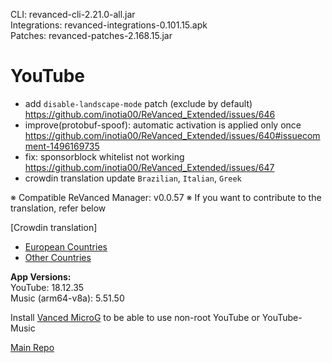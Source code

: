 CLI: revanced-cli-2.21.0-all.jar  
Integrations: revanced-integrations-0.101.15.apk  
Patches: revanced-patches-2.168.15.jar  

YouTube
==
- add `disable-landscape-mode` patch (exclude by default) https://github.com/inotia00/ReVanced_Extended/issues/646
- improve(protobuf-spoof): automatic activation is applied only once https://github.com/inotia00/ReVanced_Extended/issues/640#issuecomment-1496169735
- fix: sponsorblock whitelist not working https://github.com/inotia00/ReVanced_Extended/issues/647
- crowdin translation update
`Brazilian`, `Italian`, `Greek`


※ Compatible ReVanced Manager: v0.0.57
※ If you want to contribute to the translation, refer below

[Crowdin translation]
- [European Countries](https://crowdin.com/project/revancedextendedeu)
- [Other Countries](https://crowdin.com/project/revancedextended)
  
**App Versions:**  
YouTube: 18.12.35  
Music (arm64-v8a): 5.51.50  

Install [Vanced MicroG](https://github.com/inotia00/VancedMicroG/releases) to be able to use non-root YouTube or YouTube-Music  

[Main Repo](https://github.com/NoName-exe/revanced-extended)  
